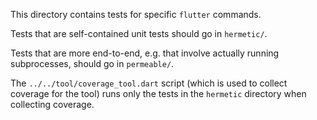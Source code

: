 This directory contains tests for specific `flutter` commands.

Tests that are self-contained unit tests should go in `hermetic/`.

Tests that are more end-to-end, e.g. that involve actually running
subprocesses, should go in `permeable/`.

The `../../tool/coverage_tool.dart` script (which is used to collect
coverage for the tool) runs only the tests in the `hermetic` directory
when collecting coverage.
